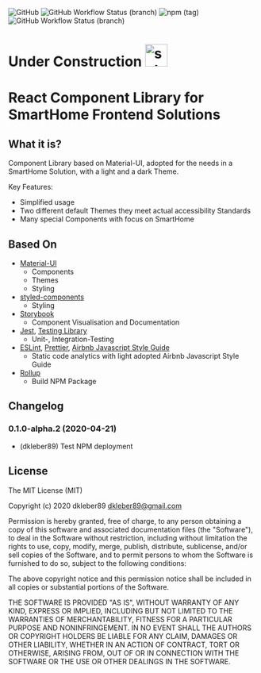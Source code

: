 ![GitHub](https://img.shields.io/github/license/dkleber89/smarthome-component-library) ![GitHub Workflow Status (branch)](https://img.shields.io/github/workflow/status/dkleber89/smarthome-component-library/CI-CD/release?label=CI-CD%20Release&logo=Github) ![npm (tag)](https://img.shields.io/npm/v/smarthome-component-library/latest) ![GitHub Workflow Status (branch)](https://img.shields.io/github/workflow/status/dkleber89/smarthome-component-library/CI-CD/master?label=CI-CD%20Next&logo=Github)

# Under Construction <img width="45" alt="schermafbeelding 2017-09-27 om 23 08 12" src="https://user-images.githubusercontent.com/7254997/30937972-c9632d04-a3d8-11e7-87f3-c44ce2b86d24.png">

# React Component Library for SmartHome Frontend Solutions

## What it is?

Component Library based on Material-UI, adopted for the needs in a SmartHome Solution, with a light and a dark Theme.

Key Features:

- Simplified usage
- Two different default Themes they meet actual accessibility Standards
- Many special Components with focus on SmartHome

## Based On

- [Material-UI](https://github.com/mui-org/material-ui)
  - Components
  - Themes
  - Styling
- [styled-components](https://github.com/styled-components/styled-components)
  - Styling
- [Storybook](https://github.com/storybookjs/storybook)
  - Component Visualisation and Documentation
- [Jest](https://github.com/facebook/jest), [Testing Library](https://github.com/testing-library/react-testing-library)
  - Unit-, Integration-Testing
- [ESLint](https://github.com/eslint/eslint), [Prettier](https://github.com/prettier/prettier), [Airbnb Javascript Style Guide](https://github.com/airbnb/javascript)
  - Static code analytics with light adopted Airbnb Javascript Style Guide
- [Rollup](https://github.com/rollup/rollup)
  - Build NPM Package

## Changelog

### 0.1.0-alpha.2 (2020-04-21)

- (dkleber89) Test NPM deployment

## License

The MIT License (MIT)

Copyright (c) 2020 dkleber89 <dkleber89@gmail.com>

Permission is hereby granted, free of charge, to any person obtaining a copy
of this software and associated documentation files (the "Software"), to deal
in the Software without restriction, including without limitation the rights
to use, copy, modify, merge, publish, distribute, sublicense, and/or sell
copies of the Software, and to permit persons to whom the Software is
furnished to do so, subject to the following conditions:

The above copyright notice and this permission notice shall be included in
all copies or substantial portions of the Software.

THE SOFTWARE IS PROVIDED "AS IS", WITHOUT WARRANTY OF ANY KIND, EXPRESS OR
IMPLIED, INCLUDING BUT NOT LIMITED TO THE WARRANTIES OF MERCHANTABILITY,
FITNESS FOR A PARTICULAR PURPOSE AND NONINFRINGEMENT. IN NO EVENT SHALL THE
AUTHORS OR COPYRIGHT HOLDERS BE LIABLE FOR ANY CLAIM, DAMAGES OR OTHER
LIABILITY, WHETHER IN AN ACTION OF CONTRACT, TORT OR OTHERWISE, ARISING FROM,
OUT OF OR IN CONNECTION WITH THE SOFTWARE OR THE USE OR OTHER DEALINGS IN
THE SOFTWARE.
